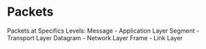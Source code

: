 # Packets
Packets at Specifics Levels:
	Message - Application Layer
	Segment - Transport Layer
	Datagram - Network Layer
	Frame - Link Layer
	
